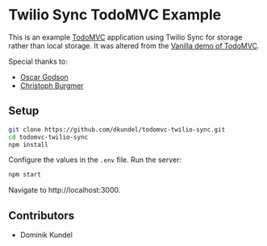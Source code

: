 # Twilio Sync TodoMVC Example

This is an example [TodoMVC](http://todomvc.com/) application using Twilio Sync for storage rather than local storage. It was altered from the [Vanilla demo of TodoMVC](https://github.com/tastejs/todomvc/tree/gh-pages/examples/vanillajs).

Special thanks to:
- [Oscar Godson](http://twitter.com/oscargodson)
- [Christoph Burgmer](https://github.com/cburgmer)

## Setup

```bash
git clone https://github.com/dkundel/todomvc-twilio-sync.git
cd todomvc-twilio-sync
npm install
```

Configure the values in the `.env` file. Run the server:

```bash
npm start
```

Navigate to http://localhost:3000.

## Contributors
- Dominik Kundel
